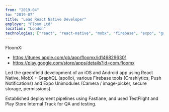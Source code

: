 ```yaml
---
from: "2019-04"
to: "2019-07"
title: "Lead React Native Developer"
employer: "Floom Ltd"
location: "London"
technologies: ["react", "react-native", "mobx", "firebase", "expo", "graphql", "typescript"]
---
```


FloomX:

* https://itunes.apple.com/gb/app/floomx/id1468296301
* https://play.google.com/store/apps/details?id=com.floomx

Led the greenfield development of an iOS and Android app using React Native, MobX + GraphQL (apollo), various Firebase tools (Crashlytics, Push Notifications) and Expo Unimodules (Camera / image-picker, secure storage, permissions).

Established deployment pipelines using Fastlane, and used TestFlight and Play Store Internal Track for QA and testing.
